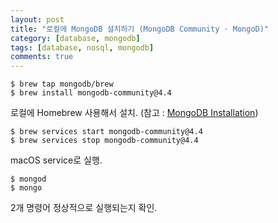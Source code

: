 ```yaml
---
layout: post
title: "로컬에 MongoDB 설치하기 (MongoDB Community · MongoD)"
category: [database, mongodb]
tags: [database, nosql, mongodb]
comments: true
---
```


```console
$ brew tap mongodb/brew
$ brew install mongodb-community@4.4
```

로컬에 Homebrew 사용해서 설치. (참고 : [MongoDB Installation](https://docs.mongodb.com/manual/tutorial/install-mongodb-on-os-x/#install-mongodb-community-edition))

```console
$ brew services start mongodb-community@4.4
$ brew services stop mongodb-community@4.4
```

macOS service로 실행.

```console
$ mongod
$ mongo
```

2개 명령어 정상적으로 실행되는지 확인.
